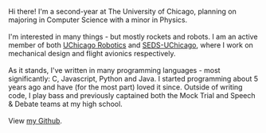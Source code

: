 Hi there! I'm a second-year at The University of Chicago, planning on majoring in Computer Science with a minor in Physics.
<br><br>
I'm interested in many things - but mostly rockets and robots. I am an active member of both [UChicago Robotics](https://uchicagorobotics.webflow.io/) and [SEDS-UChicago](https://seds.org/), where I work on mechanical design and flight avionics respectively.
<br><br>
As it stands, I've written in many programming languages - most significantly: C, Javascript, Python and Java. I started programming about 5 years ago and have (for the most part) loved it since.
Outside of writing code, I play bass and previously captained both the Mock Trial and Speech & Debate teams at my high school.
<br><br>
View [my Github](https://github.com/knightss27).